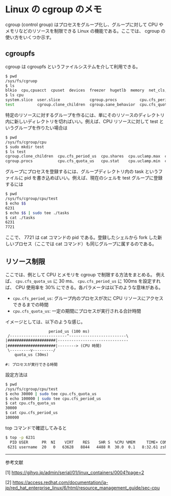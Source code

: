 # Linux の cgroup のメモ
cgroup (control group) はプロセスをグループ化し、グループに対して CPU やメモリなどのリソースを制限できる Linux の機能である。ここでは、 cgroup の使い方をいくつか示す。

## cgroupfs

cgroup は cgroupfs というファイルシステムを介して利用できる。
```bash
$ pwd
/sys/fs/cgruop
$ ls
blkio  cpu,cpuacct  cpuset  devices  freezer  hugetlb  memory  net_cls,net_prio  perf_event  pids  rdma  systemd  unified  cpu  cpuacct  net_cls  net_prio
$ ls cpu
system.slice  user.slice             cgroup.procs          cpu.cfs_period_us  cpu.shares  cpuacct.stat   cpuacct.usage_all     cpuacct.usage_percpu_sys   cpuacct.usage_sys   notify_on_release  tasks
test          cgroup.clone_children  cgroup.sane_behavior  cpu.cfs_quota_us   cpu.stat    cpuacct.usage  cpuacct.usage_percpu  cpuacct.usage_percpu_user  cpuacct.usage_user  release_agent
```

特定のリソースに対するグループを作るには、単にそのリソースのディレクトリ内に新しいディレクトリを切ればいい。例えば、CPU リソースに対して test というグループを作りたい場合は
```bash
$ pwd
/sys/fs/cgroup/cpu
$ sudo mkdir test
$ ls test
cgroup.clone_children  cpu.cfs_period_us  cpu.shares  cpu.uclamp.max  cpuacct.stat   cpuacct.usage_all     cpuacct.usage_percpu_sys   cpuacct.usage_sys   notify_on_release
cgroup.procs           cpu.cfs_quota_us   cpu.stat    cpu.uclamp.min  cpuacct.usage  cpuacct.usage_percpu  cpuacct.usage_percpu_user  cpuacct.usage_user  tasks
```

グループにプロセスを登録するには、グループディレクトリ内の task というファイルに pid を書き込めばいい。例えば、現在のシェルを test グループに登録するには
```bash
$ pwd
/sys/fs/cgroup/cpu/test
$ echo $$
6231
$ echo $$ | sudo tee ./tasks
$ cat ./tasks
6231
7721
```

ここで、 7721 は cat コマンドの pid である。登録したシェルから fork した新しいプロセス（ここでは cat コマンド）も同じグループに属するのである。

## リソース制限
ここでは、例として CPU とメモリを cgroup で制限する方法をまとめる。
例えば、 `cpu.cfs_quota_us` に 30 ms、 `cpu.cfs_period_us` に 100ms を設定すれば、 CPU 使用率を 30% にできる。各パラメータは以下のような意味がある。
- `cpu.cfs_period_us`: グループ内のプロセスが次に CPU リソースにアクセスできるまでの時間
- `cpu.cfs_quota_us`: 一定の期間にプロセスが実行される合計時間

イメージとしては、以下のような感じ。
```
                   period_us (100 ms)
 /-------------------------^-------------------------\
|#####################|-------------------------------|#####################|--------> (CPU 時間)
 \---------v---------/
    quota_us (30ms)
    
#: プロセスが実行できる時間
```

設定方法は
```bash
$ pwd
/sys/fs/cgroup/cpu/test
$ echo 30000 | sudo tee cpu.cfs_quota_us
$ echo 100000 | sudo tee cpu.cfs_period_us
$ cat cpu.cfs_quota_us
30000
$ cat cpu.cfs_period_us
100000
```

top コマンドで確認してみると
```bash
$ top -p 6231
  PID USER      PR  NI    VIRT    RES    SHR S  %CPU %MEM     TIME+ COMMAND
 6231 username  20   0   63628   8844   4488 R  30.0  0.1   8:32.61 zsh
```

---
参考文献

[1] https://gihyo.jp/admin/serial/01/linux_containers/0004?page=2

[2] https://access.redhat.com/documentation/ja-jp/red_hat_enterprise_linux/6/html/resource_management_guide/sec-cpu
